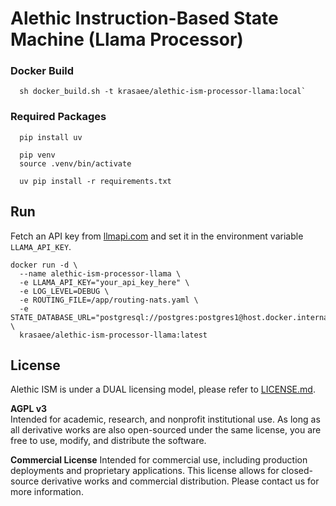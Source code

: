 # Alethic Instruction-Based State Machine (Llama Processor)

### Docker Build
```shell
  sh docker_build.sh -t krasaee/alethic-ism-processor-llama:local`
```

### Required Packages
```shell
  pip install uv
```

```shell
  pip venv
  source .venv/bin/activate
```

```shell
  uv pip install -r requirements.txt
```

## Run
Fetch an API key from [llmapi.com](https://llmapi.com/) and set it in the environment variable `LLAMA_API_KEY`.
 
```shell
docker run -d \
  --name alethic-ism-processor-llama \
  -e LLAMA_API_KEY="your_api_key_here" \
  -e LOG_LEVEL=DEBUG \
  -e ROUTING_FILE=/app/routing-nats.yaml \
  -e STATE_DATABASE_URL="postgresql://postgres:postgres1@host.docker.internal:5432/postgres" \
  krasaee/alethic-ism-processor-llama:latest
```

## License
Alethic ISM is under a DUAL licensing model, please refer to [LICENSE.md](LICENSE.md).

**AGPL v3**  
Intended for academic, research, and nonprofit institutional use. As long as all derivative works are also open-sourced under the same license, you are free to use, modify, and distribute the software.

**Commercial License**
Intended for commercial use, including production deployments and proprietary applications. This license allows for closed-source derivative works and commercial distribution. Please contact us for more information.

